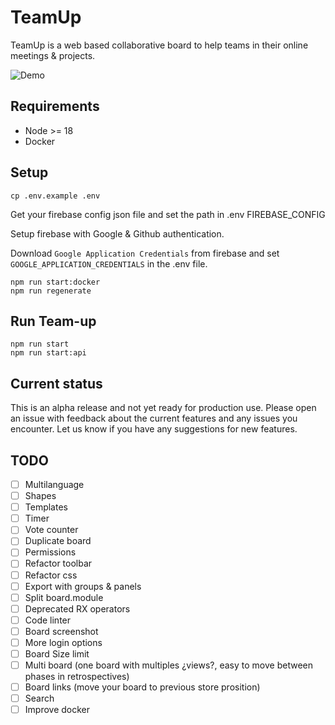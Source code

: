 # TeamUp

TeamUp is a web based collaborative board to help teams in their online meetings & projects.

![Demo](https://github.com/juanfran/team-up/blob/main/resources/demo-teamup-new.gif)

## Requirements

- Node >= 18
- Docker

## Setup

```console
cp .env.example .env
```

Get your firebase config json file and set the path in .env FIREBASE_CONFIG

Setup firebase with Google & Github authentication.

Download `Google Application Credentials` from firebase and set `GOOGLE_APPLICATION_CREDENTIALS` in the .env file.

```console
npm run start:docker
npm run regenerate
```

## Run Team-up

```console
npm run start
npm run start:api
```

## Current status

This is an alpha release and not yet ready for production use. Please open an issue with feedback about the current features and any issues you encounter. Let us know if you have any suggestions for new features.

## TODO

- [ ] Multilanguage
- [ ] Shapes
- [ ] Templates
- [ ] Timer
- [ ] Vote counter
- [ ] Duplicate board
- [ ] Permissions
- [ ] Refactor toolbar
- [ ] Refactor css
- [ ] Export with groups & panels
- [ ] Split board.module
- [ ] Deprecated RX operators
- [ ] Code linter
- [ ] Board screenshot
- [ ] More login options
- [ ] Board Size limit
- [ ] Multi board (one board with multiples ¿views?, easy to move between phases in retrospectives)
- [ ] Board links (move your board to previous store prosition)
- [ ] Search
- [ ] Improve docker
